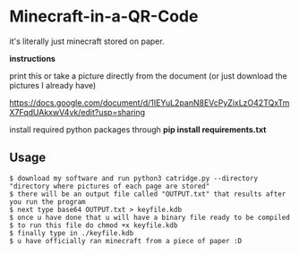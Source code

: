# Minecraft-in-a-QR-Code
it's literally just minecraft stored on paper.


**instructions**

print this or take a picture directly from the document (or just download the pictures I already have)

https://docs.google.com/document/d/1IEYuL2panN8EVcPyZixLzO42TQxTmX7FqdUAkxwV4vk/edit?usp=sharing

install required python packages through **pip install requirements.txt**


## Usage

```
$ download my software and run python3 catridge.py --directory "directory where pictures of each page are stored"
$ there will be an output file called "OUTPUT.txt" that results after you run the program
$ next type base64 OUTPUT.txt > keyfile.kdb
$ once u have done that u will have a binary file ready to be compiled
$ to run this file do chmod +x keyfile.kdb
$ finally type in ./keyfile.kdb 
$ u have officially ran minecraft from a piece of paper :D
```

